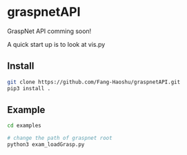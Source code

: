 # graspnetAPI

GraspNet API comming soon!

A quick start up is to look at vis.py

## Install

```bash
git clone https://github.com/Fang-Haoshu/graspnetAPI.git
pip3 install .
```

## Example
```bash
cd examples

# change the path of graspnet root
python3 exam_loadGrasp.py
```